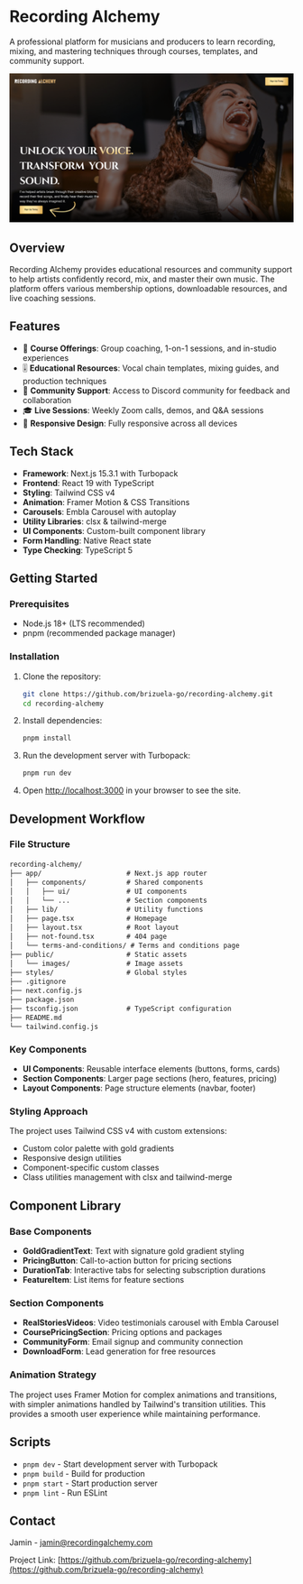 # Recording Alchemy

A professional platform for musicians and producers to learn recording, mixing, and mastering techniques through courses, templates, and community support.

![Recording Alchemy](public/images/og.png)

## Overview

Recording Alchemy provides educational resources and community support to help artists confidently record, mix, and master their own music. The platform offers various membership options, downloadable resources, and live coaching sessions.

## Features

- 🎵 **Course Offerings**: Group coaching, 1-on-1 sessions, and in-studio experiences
- 🎚️ **Educational Resources**: Vocal chain templates, mixing guides, and production techniques
- 👥 **Community Support**: Access to Discord community for feedback and collaboration
- 🎓 **Live Sessions**: Weekly Zoom calls, demos, and Q&A sessions
- 📱 **Responsive Design**: Fully responsive across all devices

## Tech Stack

- **Framework**: Next.js 15.3.1 with Turbopack
- **Frontend**: React 19 with TypeScript
- **Styling**: Tailwind CSS v4
- **Animation**: Framer Motion & CSS Transitions
- **Carousels**: Embla Carousel with autoplay
- **Utility Libraries**: clsx & tailwind-merge
- **UI Components**: Custom-built component library
- **Form Handling**: Native React state
- **Type Checking**: TypeScript 5

## Getting Started

### Prerequisites

- Node.js 18+ (LTS recommended)
- pnpm (recommended package manager)

### Installation

1. Clone the repository:

   ```bash
   git clone https://github.com/brizuela-go/recording-alchemy.git
   cd recording-alchemy
   ```

2. Install dependencies:

   ```bash
   pnpm install
   ```

3. Run the development server with Turbopack:

   ```bash
   pnpm run dev
   ```

4. Open [http://localhost:3000](http://localhost:3000) in your browser to see the site.

## Development Workflow

### File Structure

```
recording-alchemy/
├── app/                     # Next.js app router
│   ├── components/          # Shared components
│   │   ├── ui/              # UI components
│   │   └── ...              # Section components
│   ├── lib/                 # Utility functions
│   ├── page.tsx             # Homepage
│   ├── layout.tsx           # Root layout
│   ├── not-found.tsx        # 404 page
│   └── terms-and-conditions/ # Terms and conditions page
├── public/                  # Static assets
│   └── images/              # Image assets
├── styles/                  # Global styles
├── .gitignore
├── next.config.js
├── package.json
├── tsconfig.json            # TypeScript configuration
├── README.md
└── tailwind.config.js
```

### Key Components

- **UI Components**: Reusable interface elements (buttons, forms, cards)
- **Section Components**: Larger page sections (hero, features, pricing)
- **Layout Components**: Page structure elements (navbar, footer)

### Styling Approach

The project uses Tailwind CSS v4 with custom extensions:

- Custom color palette with gold gradients
- Responsive design utilities
- Component-specific custom classes
- Class utilities management with clsx and tailwind-merge

## Component Library

### Base Components

- **GoldGradientText**: Text with signature gold gradient styling
- **PricingButton**: Call-to-action button for pricing sections
- **DurationTab**: Interactive tabs for selecting subscription durations
- **FeatureItem**: List items for feature sections

### Section Components

- **RealStoriesVideos**: Video testimonials carousel with Embla Carousel
- **CoursePricingSection**: Pricing options and packages
- **CommunityForm**: Email signup and community connection
- **DownloadForm**: Lead generation for free resources

### Animation Strategy

The project uses Framer Motion for complex animations and transitions, with simpler animations handled by Tailwind's transition utilities. This provides a smooth user experience while maintaining performance.

## Scripts

- `pnpm dev` - Start development server with Turbopack
- `pnpm build` - Build for production
- `pnpm start` - Start production server
- `pnpm lint` - Run ESLint

## Contact

Jamin - [jamin@recordingalchemy.com](mailto:jamin@recordingalchemy.com)

Project Link: [https://github.com/brizuela-go/recording-alchemy](https://github.com/brizuela-go/recording-alchemy)
